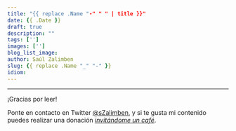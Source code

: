 ```yaml
---
title: "{{ replace .Name "-" " " | title }}"
date: {{ .Date }}
draft: true
description: ""
tags: ['']
images: ['']
blog_list_image: 
author: Saúl Zalimben
slug: {{ replace .Name "_" "-" }}
idiom: 
---
```



---

¡Gracias por leer! 

Ponte en contacto en Twitter [@sZalimben](https://twitter.com/sZalimben), y si te gusta mi contenido puedes realizar una donación *[invitándome un café](https://www.buymeacoffee.com/szalimben)*.